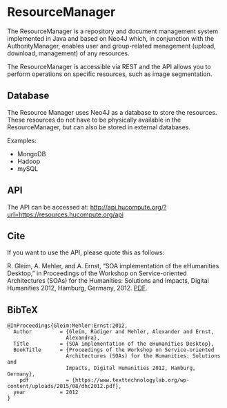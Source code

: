 # ResourceManager

The ResourceManager is a repository and document management system implemented in Java and based on Neo4J which, in conjunction with the AuthorityManager, enables user and group-related management (upload, download, management) of any resources.

The ResourceManager is accessible via REST and the API allows you to perform operations on specific resources, such as image segmentation.

## Database
The Resource Manager uses Neo4J as a database to store the resources. These resources do not have to be physically available in the ResourceManager, but can also be stored in external databases.

Examples:
* MongoDB
* Hadoop
* mySQL


## API
The API can be accessed at: http://api.hucompute.org/?url=https://resources.hucompute.org/api


## Cite
If you want to use the API, please quote this as follows:

R. Gleim, A. Mehler, and A. Ernst, “SOA implementation of the eHumanities Desktop,” in Proceedings of the Workshop on Service-oriented Architectures (SOAs) for the Humanities: Solutions and Impacts, Digital Humanities 2012, Hamburg, Germany, 2012. [PDF](https://www.texttechnologylab.org/wp-content/uploads/2015/08/dhc2012.pdf).


## BibTeX
```
@InProceedings{Gleim:Mehler:Ernst:2012,
  Author         = {Gleim, Rüdiger and Mehler, Alexander and Ernst,
                   Alexandra},
  Title          = {SOA implementation of the eHumanities Desktop},
  BookTitle      = {Proceedings of the Workshop on Service-oriented
                   Architectures (SOAs) for the Humanities: Solutions and
                   Impacts, Digital Humanities 2012, Hamburg, Germany},
    pdf            = {https://www.texttechnologylab.org/wp-content/uploads/2015/08/dhc2012.pdf},
  year           = 2012
}
```
